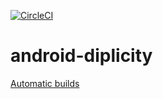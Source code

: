 [![CircleCI](https://circleci.com/gh/zond/android-diplicity.svg?style=svg)](https://circleci.com/gh/zond/android-diplicity)

# android-diplicity

[Automatic builds](goo.gl/6GuDD9)
